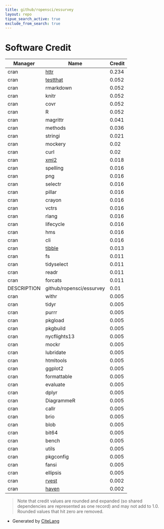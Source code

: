 ```yaml
---
title: github/ropensci/essurvey
layout: repo
tipue_search_active: true
exclude_from_search: true
---
```

# Software Credit

|Manager|Name|Credit|
|-------|----|------|
|cran|[httr](https://httr.r-lib.org/)|0.234|
|cran|[testthat](https://testthat.r-lib.org)|0.052|
|cran|rmarkdown|0.052|
|cran|knitr|0.052|
|cran|covr|0.052|
|cran|R|0.052|
|cran|magrittr|0.041|
|cran|methods|0.036|
|cran|stringi|0.021|
|cran|mockery|0.02|
|cran|curl|0.02|
|cran|[xml2](https://xml2.r-lib.org/)|0.018|
|cran|spelling|0.016|
|cran|png|0.016|
|cran|selectr|0.016|
|cran|pillar|0.016|
|cran|crayon|0.016|
|cran|vctrs|0.016|
|cran|rlang|0.016|
|cran|lifecycle|0.016|
|cran|hms|0.016|
|cran|cli|0.016|
|cran|[tibble](https://tibble.tidyverse.org/)|0.013|
|cran|fs|0.011|
|cran|tidyselect|0.011|
|cran|readr|0.011|
|cran|forcats|0.011|
|DESCRIPTION|github/ropensci/essurvey|0.01|
|cran|withr|0.005|
|cran|tidyr|0.005|
|cran|purrr|0.005|
|cran|pkgload|0.005|
|cran|pkgbuild|0.005|
|cran|nycflights13|0.005|
|cran|mockr|0.005|
|cran|lubridate|0.005|
|cran|htmltools|0.005|
|cran|ggplot2|0.005|
|cran|formattable|0.005|
|cran|evaluate|0.005|
|cran|dplyr|0.005|
|cran|DiagrammeR|0.005|
|cran|callr|0.005|
|cran|brio|0.005|
|cran|blob|0.005|
|cran|bit64|0.005|
|cran|bench|0.005|
|cran|utils|0.005|
|cran|pkgconfig|0.005|
|cran|fansi|0.005|
|cran|ellipsis|0.005|
|cran|[rvest](http://rvest.tidyverse.org/)|0.002|
|cran|[haven](https://haven.tidyverse.org)|0.002|


> Note that credit values are rounded and expanded (so shared dependencies are represented as one record) and may not add to 1.0. Rounded values that hit zero are removed.


- Generated by [CiteLang](https://github.com/vsoch/citelang)
